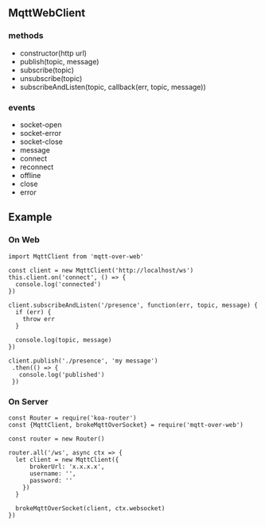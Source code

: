 ## MqttWebClient
### methods
- constructor(http url)
- publish(topic, message)
- subscribe(topic)
- unsubscribe(topic)
- subscribeAndListen(topic, callback(err, topic, message))


### events
- socket-open
- socket-error
- socket-close
- message
- connect
- reconnect
- offline
- close
- error

## Example
### On Web
```
import MqttClient from 'mqtt-over-web'

const client = new MqttClient('http://localhost/ws')
this.client.on('connect', () => {
  console.log('connected')
})

client.subscribeAndListen('/presence', function(err, topic, message) {
  if (err) {
    throw err
  }

  console.log(topic, message)
})

client.publish('./presence', 'my message')
 .then(() => {
   console.log('published')
 })

```
### On Server
```
const Router = require('koa-router')
const {MqttClient, brokeMqttOverSocket} = require('mqtt-over-web')

const router = new Router()

router.all('/ws', async ctx => {
  let client = new MqttClient({
      brokerUrl: 'x.x.x.x',
      username: '',
      password: ''
    })
  }

  brokeMqttOverSocket(client, ctx.websocket)
})

```
